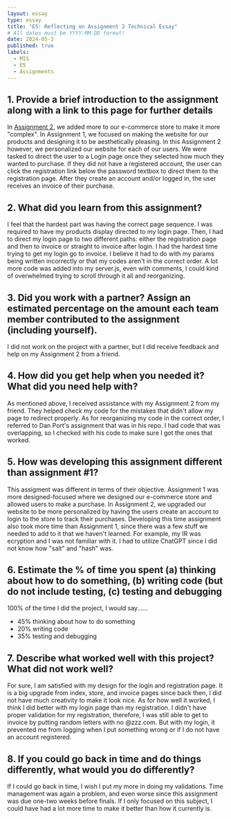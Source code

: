 ```yaml
---
layout: essay
type: essay
title: "E5: Reflecting on Assignment 2 Technical Essay"
# All dates must be YYYY-MM-DD format!
date: 2024-05-3
published: true
labels:
  - MIS
  - E5
  - Assignments
---
```


## 1. Provide a brief introduction to the assignment along with a link to this page for further details
In <a href="https://dport96.github.io/ITM352/morea/050.variables_data_types/experience-SmartPhoneProducts1_variables.html">Assignment 2</a>, we added more to our e-commerce store to make it more "complex". In Assignment 1, we focused on making the website for our products and designing it to be aesthetically pleasing. In this Assignment 2 however, we personalized our website for each of our users. We were tasked to direct the user to a Login page once they selected how much they wanted to purchase. If they did not have a registered account, the user can click the registration link below the password textbox to direct them to the registration page. After they create an account and/or logged in, the user receives an invoice of their purchase.  

## 2. What did you learn from this assignment?
I feel that the hardest part was having the correct page sequence. I was required to have my products display directed to my login page. Then, I had to direct my login page to two different paths: either the registration page and then to invoice or straight to invoice after login. I had the hardest time trying to get my login go to invoice. I believe it had to do with my params being written incorrectly or that my codes aren't in the correct order. A lot more code was added into my server.js, even with comments, I could kind of overwhelmed trying to scroll through it all and reorganizing. 

## 3. Did you work with a partner? Assign an estimated percentage on the amount each team member contributed to the assignment (including yourself).
I did not work on the project with a partner, but I did receive feedback and help on my Assignment 2 from a friend.

## 4. How did you get help when you needed it? What did you need help with?
As mentioned above, I received assistance with my Assignment 2 from my friend. They helped check my code for the mistakes that didn't allow my page to redirect properly. As for reorganizing my code in the correct order, I referred to Dan Port's assignment that was in his repo. I had code that was overlapping, so I checked with his code to make sure I got the ones that worked. 

## 5. How was developing this assignment different than assignment #1?
This assigment was different in terms of their objective. Assignment 1 was more designed-focused where we designed our e-commerce store and allowed users to make a purchase. In Assignment 2, we upgraded our website to be more personalized by having the users create an account to login to the store to track their purchases. Developing this time assignment also took more time than Assignment 1, since there was a few stuff we needed to add to it that we haven't learned. For example, my IR was ecryption and I was not familiar with it. I had to utilize ChatGPT since I did not know how "salt" and "hash" was. 

## 6. Estimate the % of time you spent (a) thinking about how to do something, (b) writing code (but do not include testing, (c) testing and debugging
100% of the time I did the project, I would say......
* 45% thinking about how to do something
* 20% writing code
* 35% testing and debugging

## 7. Describe what worked well with this project? What did not work well?
For sure, I am satisfied with my design for the login and registration page. It is a big upgrade from index, store, and invoice pages since back then, I did not have much creativity to make it look nice. As for how well it worked, I think I did better with my login page than my registration. I didn't have proper validation for my registration, therefore, I was still able to get to invoice by putting random letters with no @zzz.com. But with my login, it prevented me from logging when I put something wrong or if I do not have an account registered. 

## 8. If you could go back in time and do things differently, what would you do differently?
If I could go back in time, I wish I put my more in doing my validations. Time management was again a problem, and even worse since this assignment was due one-two weeks before finals. If I only focused on this subject, I could have had a lot more time to make it better than how it currently is. 
